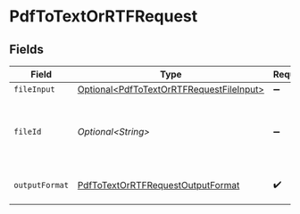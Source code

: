 # PdfToTextOrRTFRequest


## Fields

| Field                                                                                                  | Type                                                                                                   | Required                                                                                               | Description                                                                                            | Example                                                                                                |
| ------------------------------------------------------------------------------------------------------ | ------------------------------------------------------------------------------------------------------ | ------------------------------------------------------------------------------------------------------ | ------------------------------------------------------------------------------------------------------ | ------------------------------------------------------------------------------------------------------ |
| `fileInput`                                                                                            | [Optional\<PdfToTextOrRTFRequestFileInput>](../../models/components/PdfToTextOrRTFRequestFileInput.md) | :heavy_minus_sign:                                                                                     | N/A                                                                                                    |                                                                                                        |
| `fileId`                                                                                               | *Optional\<String>*                                                                                    | :heavy_minus_sign:                                                                                     | File ID for server-side files (can be used instead of fileInput)                                       | a1b2c3d4-5678-90ab-cdef-ghijklmnopqr                                                                   |
| `outputFormat`                                                                                         | [PdfToTextOrRTFRequestOutputFormat](../../models/components/PdfToTextOrRTFRequestOutputFormat.md)      | :heavy_check_mark:                                                                                     | The output Text or RTF format                                                                          |                                                                                                        |